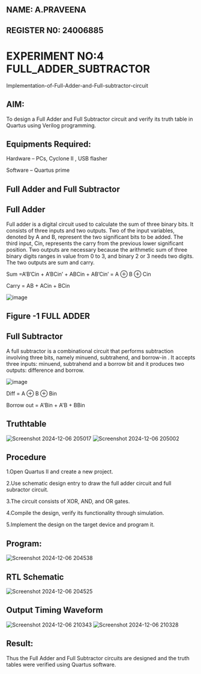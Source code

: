 ## NAME: A.PRAVEENA
## REGISTER N0: 24006885
# EXPERIMENT NO:4  FULL_ADDER_SUBTRACTOR

Implementation-of-Full-Adder-and-Full-subtractor-circuit

## AIM:

To design a Full Adder and Full Subtractor circuit and verify its truth table in Quartus using Verilog programming.

## Equipments Required:

Hardware – PCs, Cyclone II , USB flasher

Software – Quartus prime

## Full Adder and Full Subtractor

## Full Adder

Full adder is a digital circuit used to calculate the sum of three binary bits. It consists of three inputs and two outputs. Two of the input variables, denoted by A and B, represent the two significant bits to be added. The third input, Cin, represents the carry from the previous lower significant position. Two outputs are necessary because the arithmetic sum of three binary digits ranges in value from 0 to 3, and binary 2 or 3 needs two digits. The two outputs are sum and carry.

Sum =A’B’Cin + A’BCin’ + ABCin + AB’Cin’ = A ⊕ B ⊕ Cin 

Carry = AB + ACin + BCin

![image](https://github.com/naavaneetha/FULL_ADDER_SUBTRACTOR/assets/154305477/0f30ba51-5ffb-4198-845f-18e054f675e7)

## Figure -1 FULL ADDER

## Full Subtractor

A full subtractor is a combinational circuit that performs subtraction involving three bits, namely minuend, subtrahend, and borrow-in . It accepts three inputs: minuend, subtrahend and a borrow bit and it produces two outputs: difference and borrow.

![image](https://github.com/naavaneetha/FULL_ADDER_SUBTRACTOR/assets/154305477/02b24f51-ab51-4304-9ad6-7b81ffc1ead5)

Diff = A ⊕ B ⊕ Bin 

Borrow out = A'Bin + A'B + BBin

## Truthtable
![Screenshot 2024-12-06 205017](https://github.com/user-attachments/assets/dccd430c-8f1c-48ed-a95c-c03f85d8c513)
![Screenshot 2024-12-06 205002](https://github.com/user-attachments/assets/9c36d812-854a-469e-b4f3-66fb301a2aa5)


## Procedure

1.Open Quartus II and create a new project.

2.Use schematic design entry to draw the full adder circuit and full subractor circuit.

3.The circuit consists of XOR, AND, and OR gates.

4.Compile the design, verify its functionality through simulation. 

5.Implement the design on the target device and program it.

## Program:
![Screenshot 2024-12-06 204538](https://github.com/user-attachments/assets/fb177023-c267-4ceb-af61-7541259a5b5f)

## RTL Schematic
![Screenshot 2024-12-06 204525](https://github.com/user-attachments/assets/695885b4-b480-48fa-a6bb-ca1d32fac25c)

## Output Timing Waveform
![Screenshot 2024-12-06 210343](https://github.com/user-attachments/assets/8a1a372c-161e-49ba-bd83-4df3d41da1a9)
![Screenshot 2024-12-06 210328](https://github.com/user-attachments/assets/015fd41d-c33c-4722-838a-954228746750)


## Result:
Thus the Full Adder and Full Subtractor circuits are designed and the truth tables were verified using Quartus software.



